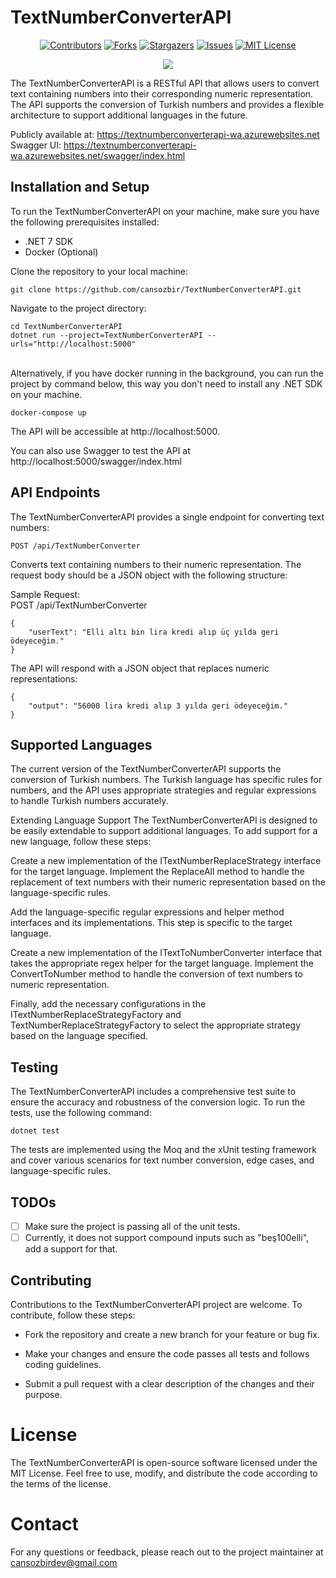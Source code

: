 # TextNumberConverterAPI

<div align="center" style="text-align: center">

[![Contributors][contributors-shield]][contributors-url]
[![Forks][forks-shield]][forks-url]
[![Stargazers][stars-shield]][stars-url]
[![Issues][issues-shield]][issues-url]
[![MIT License][license-shield]][license-url]
</div>

<div align="center" style="text-align: center" >
<img src="https://github.com/cansozbir/TextNumberConverterAPI/assets/32648255/f5d865cf-9f5a-4202-929b-940d7be05a9b">
</div>

The TextNumberConverterAPI is a RESTful API that allows users to convert text containing numbers into their corresponding numeric representation. The API supports the conversion of Turkish numbers and provides a flexible architecture to support additional languages in the future.

Publicly available at: https://textnumberconverterapi-wa.azurewebsites.net <br>
Swagger UI: https://textnumberconverterapi-wa.azurewebsites.net/swagger/index.html


## Installation and Setup
To run the TextNumberConverterAPI on your machine, make sure you have the following prerequisites installed:
- .NET 7 SDK
- Docker (Optional)

Clone the repository to your local machine:

```
git clone https://github.com/cansozbir/TextNumberConverterAPI.git
```

Navigate to the project directory:
```
cd TextNumberConverterAPI
dotnet run --project=TextNumberConverterAPI --urls="http://localhost:5000"
```
\
Alternatively, if you have docker running in the background, you can run the project by command below, this way you don't need to install any .NET SDK on your machine.
```
docker-compose up
```

The API will be accessible at http://localhost:5000.

You can also use Swagger to test the API at http://localhost:5000/swagger/index.html


## API Endpoints
The TextNumberConverterAPI provides a single endpoint for converting text numbers:

`POST /api/TextNumberConverter`

Converts text containing numbers to their numeric representation. The request body should be a JSON object with the following structure:

Sample Request: <br>
POST /api/TextNumberConverter
```
{
    "userText": "Elli altı bin lira kredi alıp üç yılda geri ödeyeceğim."
}
```

The API will respond with a JSON object that replaces numeric representations:
```
{
    "output": "56000 lira kredi alıp 3 yılda geri ödeyeceğim."
}
```

## Supported Languages
The current version of the TextNumberConverterAPI supports the conversion of Turkish numbers. The Turkish language has specific rules for numbers, and the API uses appropriate strategies and regular expressions to handle Turkish numbers accurately.

Extending Language Support
The TextNumberConverterAPI is designed to be easily extendable to support additional languages. To add support for a new language, follow these steps:

Create a new implementation of the ITextNumberReplaceStrategy interface for the target language. Implement the ReplaceAll method to handle the replacement of text numbers with their numeric representation based on the language-specific rules.

Add the language-specific regular expressions and helper method interfaces and its implementations. This step is specific to the target language.

Create a new implementation of the ITextToNumberConverter interface that takes the appropriate regex helper for the target language. Implement the ConvertToNumber method to handle the conversion of text numbers to numeric representation.

Finally, add the necessary configurations in the ITextNumberReplaceStrategyFactory and TextNumberReplaceStrategyFactory to select the appropriate strategy based on the language specified.

## Testing
The TextNumberConverterAPI includes a comprehensive test suite to ensure the accuracy and robustness of the conversion logic. To run the tests, use the following command:
```
dotnet test
```
The tests are implemented using the Moq and the xUnit testing framework and cover various scenarios for text number conversion, edge cases, and language-specific rules.


## TODOs
- [ ] Make sure the project is passing all of the unit tests.
- [ ] Currently, it does not support compound inputs such as "beş100elli", add a support for that.

## Contributing
Contributions to the TextNumberConverterAPI project are welcome. To contribute, follow these steps:

- Fork the repository and create a new branch for your feature or bug fix.

- Make your changes and ensure the code passes all tests and follows coding guidelines.

- Submit a pull request with a clear description of the changes and their purpose.

# License
The TextNumberConverterAPI is open-source software licensed under the MIT License. Feel free to use, modify, and distribute the code according to the terms of the license.

# Contact
For any questions or feedback, please reach out to the project maintainer at cansozbirdev@gmail.com


[contributors-shield]: https://img.shields.io/github/contributors/cansozbir/TextNumberConverterAPI.svg?style=for-the-badge
[contributors-url]: https://github.com/cansozbir/TextNumberConverterAPI/graphs/contributors
[forks-shield]: https://img.shields.io/github/forks/cansozbir/TextNumberConverterAPI.svg?style=for-the-badge
[forks-url]: https://github.com/cansozbir/TextNumberConverterAPI/network/members
[stars-shield]: https://img.shields.io/github/stars/cansozbir/TextNumberConverterAPI.svg?style=for-the-badge
[stars-url]: https://github.com/cansozbir/TextNumberConverterAPI/stargazers
[issues-shield]: https://img.shields.io/github/issues/cansozbir/TextNumberConverterAPI.svg?style=for-the-badge
[issues-url]: https://github.com/cansozbir/TextNumberConverterAPI/issues
[license-shield]: https://img.shields.io/github/license/cansozbir/TextNumberConverterAPI.svg?style=for-the-badge
[license-url]: https://github.com/cansozbir/TextNumberConverterAPI/blob/master/LICENSE
